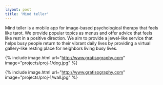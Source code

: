 ```yaml
---
layout: post
title: 'Mind teller'
---
```

Mind teller is a mobile app for image-based psychological therapy that feels like tarot. We provide popular topics as menus and offer advice that feels like rest in a positive direction. We aim to provide a jewel-like service that helps busy people return to their vibrant daily lives by providing a virtual gallery-like resting place for neighbors living busy lives.

{% include image.html url="http://www.gratisography.com" image="projects/proj-1/dog.jpg" %}

{% include image.html url="http://www.gratisography.com" image="projects/proj-1/wall.jpg" %}
